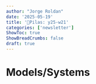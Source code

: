 ```yaml
---
author: "Jorge Roldan"
date: '2025-05-19'
title: '🔋Pilas: y25-w21'
categories: ['newsletter']
ShowToc: true
ShowBreadCrumbs: false
draft: true
---
```


# Models/Systems

